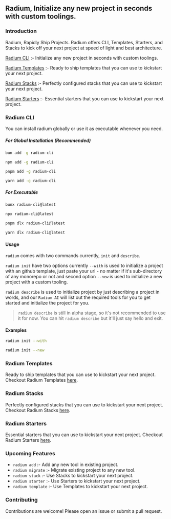## Radium, Initialize any new project in seconds with custom toolings.

### Introduction

Radium, Rapidly Ship Projects. Radium offers CLI, Templates, Starters, and Stacks to kick off your next project at speed of light and best architecture.

[Radium CLI](#radium-cli) :- Initialize any new project in seconds with custom toolings.

[Radium Templates](#radium-templates) :- Ready to ship templates that you can use to kickstart your next project.

[Radium Stacks](#radium-stacks) :- Perfectly configured stacks that you can use to kickstart your next project.

[Radium Starters](#radium-starters) :- Essential starters that you can use to kickstart your next project.

### Radium CLI

You can install radium globally or use it as executable whenever you need.

##### For Global Installation (Recommended)

```bash
bun add -g radium-cli
```
```bash
npm add -g radium-cli
```
```bash
pnpm add -g radium-cli
```
```bash
yarn add -g radium-cli
```
##### For Executable

```bash
bunx radium-cli@latest
```
```bash
npx radium-cli@latest
```
```bash
pnpm dlx radium-cli@latest
```
```bash
yarn dlx radium-cli@latest
```
#### Usage

`radium` comes with two commands currently, `init` and `describe`.

`radium init` have two options currently `--with` is used to initialize a project with an github template, just paste your url - no matter if it's sub-directory of any monorepo or not and second option `--new` is used to initialize a new project with a custom tooling.

`radium describe` is used to initialize project by just describing a project in words, and our `Radium AI` will list out the required tools for you to get started and initialize the project for you.

> `radium describe` is still in alpha stage, so it's not recommended to use it for now. You can hit `radium describe` but it'll just say hello and exit.

#### Examples

```bash
radium init --with
```

```bash
radium init --new
```

### Radium Templates

Ready to ship templates that you can use to kickstart your next project. Checkout Radium Templates [here](https://github.com/radiumlabs/radium/blob/main/TEMPLATES.md).

### Radium Stacks

Perfectly configured stacks that you can use to kickstart your next project. Checkout Radium Stacks [here](https://github.com/radiumlabs/radium/blob/main/STACKS.md).

### Radium Starters

Essential starters that you can use to kickstart your next project. Checkout Radium Starters [here](https://github.com/radiumlabs/radium/blob/main/STARTERS.md).

### Upcoming Features

- `radium add` :- Add any new tool in existing project.
- `radium migrate` :- Migrate existing project to any new tool.
- `radium stack` :- Use Stacks to kickstart your next project.
- `radium starter` :- Use Starters to kickstart your next project.
- `radium template` :- Use Templates to kickstart your next project.

### Contributing

Contributions are welcome! Please open an issue or submit a pull request.